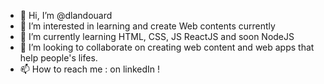 - 👋 Hi, I’m @dlandouard
- 👀 I’m interested in learning and create Web contents currently
- 🌱 I’m currently learning HTML, CSS, JS ReactJS and soon NodeJS
- 💞️ I’m looking to collaborate on creating web content and web apps that help people's lifes.
- 📫 How to reach me : on linkedIn !

<!---
dlandouard/dlandouard is a ✨ special ✨ repository because its `README.md` (this file) appears on your GitHub profile.
You can click the Preview link to take a look at your changes.
--->
